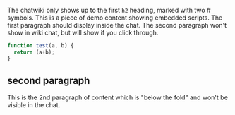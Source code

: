 The chatwiki only shows up to the first `h2` heading, marked with two # symbols.
This is a piece of demo content showing embedded scripts. 
The first paragraph should display inside the chat.
The second paragraph won't show in wiki chat, but will show if you click through.

```js
function test(a, b) {
  return (a+b);
}
```

## second paragraph
This is the 2nd paragraph of content which is "below the fold" and won't be visible in the chat.
